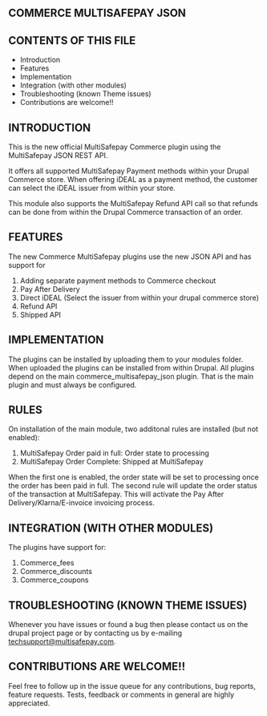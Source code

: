 COMMERCE MULTISAFEPAY JSON
----------------

CONTENTS OF THIS FILE
---------------------

 * Introduction
 * Features
 * Implementation
 * Integration (with other modules)
 * Troubleshooting (known Theme issues)
 * Contributions are welcome!!



INTRODUCTION
------------

This is the new official MultiSafepay Commerce plugin using the 
MultiSafepay JSON REST API.

It offers all supported MultiSafepay Payment methods within your Drupal 
Commerce store. When offering iDEAL as a payment method, the customer can select
the iDEAL issuer from within your store.

This module also supports the MultiSafepay Refund API call so that refunds can 
be done from within the Drupal Commerce transaction of an order. 


FEATURES
--------

The new Commerce MultiSafepay plugins use the new JSON API and has support for
1. Adding separate payment methods to Commerce checkout
2. Pay After Delivery
3. Direct iDEAL (Select the issuer from within your drupal commerce store)
4. Refund API
5. Shipped API 



IMPLEMENTATION
--------------

The plugins can be installed by uploading them to your modules folder. When
uploaded the plugins can be installed from within Drupal. All plugins depend on
the main commerce_multisafepay_json plugin. That is the main plugin and must
always be configured.

RULES
--------------

On installation of the main module, two additonal rules are installed (but not enabled):
1. MultiSafepay Order paid in full: Order state to processing
2. MultiSafepay Order Complete: Shipped at MultiSafepay

When the first one is enabled, the order state will be set to processing once the order has been paid in full.
The second rule will update the order status of the transaction at MultiSafepay. This will activate the Pay After Delivery/Klarna/E-invoice invoicing process.



INTEGRATION (WITH OTHER MODULES)
--------------------------------

The plugins have support for:
1. Commerce_fees
2. Commerce_discounts
3. Commerce_coupons


TROUBLESHOOTING (KNOWN THEME ISSUES)
------------------------------------

Whenever you have issues or found a bug then please contact us on the drupal
project page or by contacting us by e-mailing techsupport@multisafepay.com.



CONTRIBUTIONS ARE WELCOME!!
---------------------------

Feel free to follow up in the issue queue for any contributions, bug
reports, feature requests.
Tests, feedback or comments in general are highly appreciated.
